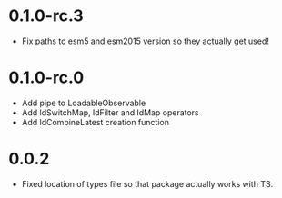 # 0.1.0-rc.3

- Fix paths to esm5 and esm2015 version so they actually get used!

# 0.1.0-rc.0

- Add pipe to LoadableObservable
- Add ldSwitchMap, ldFilter and ldMap operators
- Add ldCombineLatest creation function

# 0.0.2

- Fixed location of types file so that package actually works with TS.
